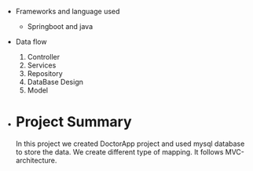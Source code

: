 * Frameworks and language used
  
    * Springboot and java
* Data flow
  1. Controller
  2. Services
  3. Repository
  4. DataBase Design
  5. Model
 

* # Project Summary
   In this project we created DoctorApp project and used mysql database to store the data. We create different type of mapping. It follows MVC-architecture. 

